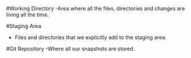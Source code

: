 #Working Directory
-Area where all the files, directories and changes are living all the time.

#Staging Area
- Files and directories that we explicitly add to the staging area.

#Git Repository
-Where all our snapshots are stored.